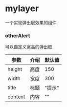 # mylayer
一个实现弹出层效果的组件
### otherAlert  
可以自定义宽高的弹出框

参数|介绍|默认值
----|----|----
height|高度|150
width|宽度|300
title|标题|"提示"
content|内容|""



